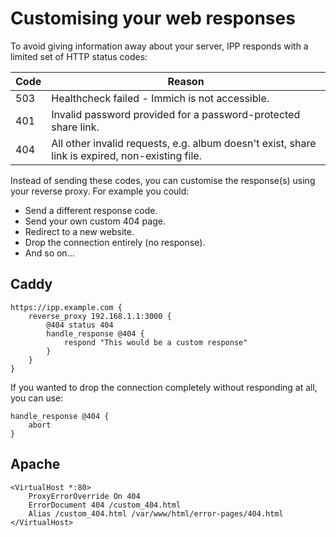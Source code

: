 # Customising your web responses

To avoid giving information away about your server, IPP responds with a limited set of HTTP status codes:

| Code | Reason                                                                                          |
|------|-------------------------------------------------------------------------------------------------|
| 503  | Healthcheck failed - Immich is not accessible.                                                  |
| 401  | Invalid password provided for a password-protected share link.                                  |
| 404  | All other invalid requests, e.g. album doesn't exist, share link is expired, non-existing file. |

Instead of sending these codes, you can customise the response(s) using your reverse proxy. For example you could:

- Send a different response code.
- Send your own custom 404 page.
- Redirect to a new website.
- Drop the connection entirely (no response).
- And so on...

## Caddy

```
https://ipp.example.com {
    reverse_proxy 192.168.1.1:3000 {
        @404 status 404
        handle_response @404 {
            respond "This would be a custom response"
        }
    }
}
```

If you wanted to drop the connection completely without responding at all, you can use:

```
handle_response @404 {
    abort
}
```

## Apache

```
<VirtualHost *:80>
    ProxyErrorOverride On 404
    ErrorDocument 404 /custom_404.html
    Alias /custom_404.html /var/www/html/error-pages/404.html
</VirtualHost>
```
